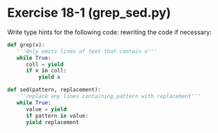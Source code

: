 # Exercise 18-1 (grep_sed.py)

Write type hints for the following code: rewriting the code if necessary:

```python
def grep(x):
   '''Only emits lines of text that contain x'''
   while True:
      coll = yield
      if x in coll:
          yield x

def sed(pattern, replacement):
   '''replace any lines containing pattern with replacement'''
   while True:
      value = yield
      if pattern in value:
	  yield replacement
    

```
